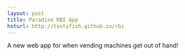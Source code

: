 ```yaml
---
layout: post
title: Paradise RBI App
hoturl: http://tastyfish.github.io/rbi
---
```

A new web app for when vending machines get out of hand!
